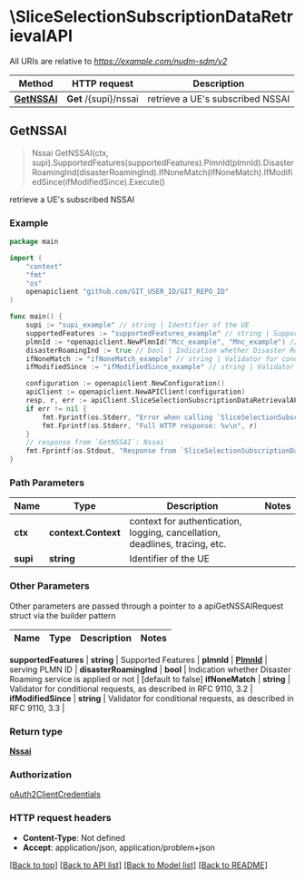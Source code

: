 # \SliceSelectionSubscriptionDataRetrievalAPI

All URIs are relative to *https://example.com/nudm-sdm/v2*

Method | HTTP request | Description
------------- | ------------- | -------------
[**GetNSSAI**](SliceSelectionSubscriptionDataRetrievalAPI.md#GetNSSAI) | **Get** /{supi}/nssai | retrieve a UE&#39;s subscribed NSSAI



## GetNSSAI

> Nssai GetNSSAI(ctx, supi).SupportedFeatures(supportedFeatures).PlmnId(plmnId).DisasterRoamingInd(disasterRoamingInd).IfNoneMatch(ifNoneMatch).IfModifiedSince(ifModifiedSince).Execute()

retrieve a UE's subscribed NSSAI

### Example

```go
package main

import (
	"context"
	"fmt"
	"os"
	openapiclient "github.com/GIT_USER_ID/GIT_REPO_ID"
)

func main() {
	supi := "supi_example" // string | Identifier of the UE
	supportedFeatures := "supportedFeatures_example" // string | Supported Features (optional)
	plmnId := *openapiclient.NewPlmnId("Mcc_example", "Mnc_example") // PlmnId | serving PLMN ID (optional)
	disasterRoamingInd := true // bool | Indication whether Disaster Roaming service is applied or not (optional) (default to false)
	ifNoneMatch := "ifNoneMatch_example" // string | Validator for conditional requests, as described in RFC 9110, 3.2 (optional)
	ifModifiedSince := "ifModifiedSince_example" // string | Validator for conditional requests, as described in RFC 9110, 3.3 (optional)

	configuration := openapiclient.NewConfiguration()
	apiClient := openapiclient.NewAPIClient(configuration)
	resp, r, err := apiClient.SliceSelectionSubscriptionDataRetrievalAPI.GetNSSAI(context.Background(), supi).SupportedFeatures(supportedFeatures).PlmnId(plmnId).DisasterRoamingInd(disasterRoamingInd).IfNoneMatch(ifNoneMatch).IfModifiedSince(ifModifiedSince).Execute()
	if err != nil {
		fmt.Fprintf(os.Stderr, "Error when calling `SliceSelectionSubscriptionDataRetrievalAPI.GetNSSAI``: %v\n", err)
		fmt.Fprintf(os.Stderr, "Full HTTP response: %v\n", r)
	}
	// response from `GetNSSAI`: Nssai
	fmt.Fprintf(os.Stdout, "Response from `SliceSelectionSubscriptionDataRetrievalAPI.GetNSSAI`: %v\n", resp)
}
```

### Path Parameters


Name | Type | Description  | Notes
------------- | ------------- | ------------- | -------------
**ctx** | **context.Context** | context for authentication, logging, cancellation, deadlines, tracing, etc.
**supi** | **string** | Identifier of the UE | 

### Other Parameters

Other parameters are passed through a pointer to a apiGetNSSAIRequest struct via the builder pattern


Name | Type | Description  | Notes
------------- | ------------- | ------------- | -------------

 **supportedFeatures** | **string** | Supported Features | 
 **plmnId** | [**PlmnId**](PlmnId.md) | serving PLMN ID | 
 **disasterRoamingInd** | **bool** | Indication whether Disaster Roaming service is applied or not | [default to false]
 **ifNoneMatch** | **string** | Validator for conditional requests, as described in RFC 9110, 3.2 | 
 **ifModifiedSince** | **string** | Validator for conditional requests, as described in RFC 9110, 3.3 | 

### Return type

[**Nssai**](Nssai.md)

### Authorization

[oAuth2ClientCredentials](../README.md#oAuth2ClientCredentials)

### HTTP request headers

- **Content-Type**: Not defined
- **Accept**: application/json, application/problem+json

[[Back to top]](#) [[Back to API list]](../README.md#documentation-for-api-endpoints)
[[Back to Model list]](../README.md#documentation-for-models)
[[Back to README]](../README.md)

